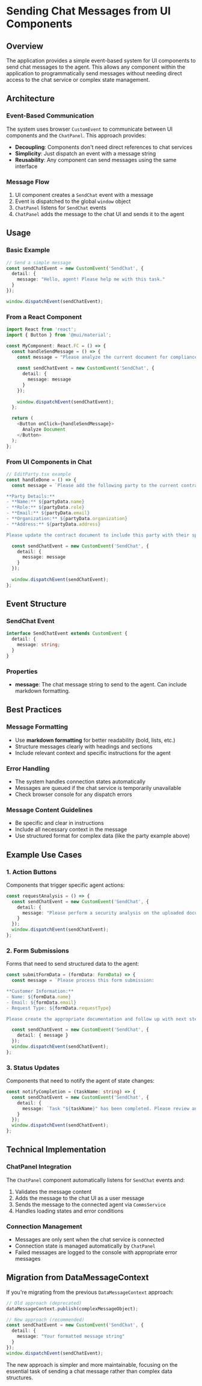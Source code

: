 # Sending Chat Messages from UI Components

## Overview
The application provides a simple event-based system for UI components to send chat messages to the agent. This allows any component within the application to programmatically send messages without needing direct access to the chat service or complex state management.

## Architecture

### Event-Based Communication
The system uses browser `CustomEvent` to communicate between UI components and the `ChatPanel`. This approach provides:
- **Decoupling**: Components don't need direct references to chat services
- **Simplicity**: Just dispatch an event with a message string
- **Reusability**: Any component can send messages using the same interface

### Message Flow
1. UI component creates a `SendChat` event with a message
2. Event is dispatched to the global `window` object
3. `ChatPanel` listens for `SendChat` events
4. `ChatPanel` adds the message to the chat UI and sends it to the agent

## Usage

### Basic Example
```typescript
// Send a simple message
const sendChatEvent = new CustomEvent('SendChat', {
  detail: {
    message: "Hello, agent! Please help me with this task."
  }
});

window.dispatchEvent(sendChatEvent);
```

### From a React Component
```typescript
import React from 'react';
import { Button } from '@mui/material';

const MyComponent: React.FC = () => {
  const handleSendMessage = () => {
    const message = "Please analyze the current document for compliance issues.";
    
    const sendChatEvent = new CustomEvent('SendChat', {
      detail: {
        message: message
      }
    });
    
    window.dispatchEvent(sendChatEvent);
  };

  return (
    <Button onClick={handleSendMessage}>
      Analyze Document
    </Button>
  );
};
```

### From UI Components in Chat
```typescript
// EditParty.tsx example
const handleDone = () => {
  const message = `Please add the following party to the current contract:

**Party Details:**
- **Name:** ${partyData.name}
- **Role:** ${partyData.role}
- **Email:** ${partyData.email}
- **Organization:** ${partyData.organization}
- **Address:** ${partyData.address}

Please update the contract document to include this party with their specified role and contact information.`;

  const sendChatEvent = new CustomEvent('SendChat', {
    detail: {
      message: message
    }
  });
  
  window.dispatchEvent(sendChatEvent);
};
```

## Event Structure

### SendChat Event
```typescript
interface SendChatEvent extends CustomEvent {
  detail: {
    message: string;
  }
}
```

### Properties
- **message**: The chat message string to send to the agent. Can include markdown formatting.

## Best Practices

### Message Formatting
- Use **markdown formatting** for better readability (bold, lists, etc.)
- Structure messages clearly with headings and sections
- Include relevant context and specific instructions for the agent

### Error Handling
- The system handles connection states automatically
- Messages are queued if the chat service is temporarily unavailable
- Check browser console for any dispatch errors

### Message Content Guidelines
- Be specific and clear in instructions
- Include all necessary context in the message
- Use structured format for complex data (like the party example above)

## Example Use Cases

### 1. Action Buttons
Components that trigger specific agent actions:
```typescript
const requestAnalysis = () => {
  const sendChatEvent = new CustomEvent('SendChat', {
    detail: {
      message: "Please perform a security analysis on the uploaded document."
    }
  });
  window.dispatchEvent(sendChatEvent);
};
```

### 2. Form Submissions
Forms that need to send structured data to the agent:
```typescript
const submitFormData = (formData: FormData) => {
  const message = `Please process this form submission:

**Customer Information:**
- Name: ${formData.name}
- Email: ${formData.email}
- Request Type: ${formData.requestType}

Please create the appropriate documentation and follow up with next steps.`;

  const sendChatEvent = new CustomEvent('SendChat', {
    detail: { message }
  });
  window.dispatchEvent(sendChatEvent);
};
```

### 3. Status Updates
Components that need to notify the agent of state changes:
```typescript
const notifyCompletion = (taskName: string) => {
  const sendChatEvent = new CustomEvent('SendChat', {
    detail: {
      message: `Task "${taskName}" has been completed. Please review and provide next steps.`
    }
  });
  window.dispatchEvent(sendChatEvent);
};
```

## Technical Implementation

### ChatPanel Integration
The `ChatPanel` component automatically listens for `SendChat` events and:
1. Validates the message content
2. Adds the message to the chat UI as a user message
3. Sends the message to the connected agent via `CommsService`
4. Handles loading states and error conditions

### Connection Management
- Messages are only sent when the chat service is connected
- Connection state is managed automatically by `ChatPanel`
- Failed messages are logged to the console with appropriate error messages

## Migration from DataMessageContext

If you're migrating from the previous `DataMessageContext` approach:

```typescript
// Old approach (deprecated)
dataMessageContext.publish(complexMessageObject);

// New approach (recommended)
const sendChatEvent = new CustomEvent('SendChat', {
  detail: {
    message: "Your formatted message string"
  }
});
window.dispatchEvent(sendChatEvent);
```

The new approach is simpler and more maintainable, focusing on the essential task of sending a chat message rather than complex data structures.